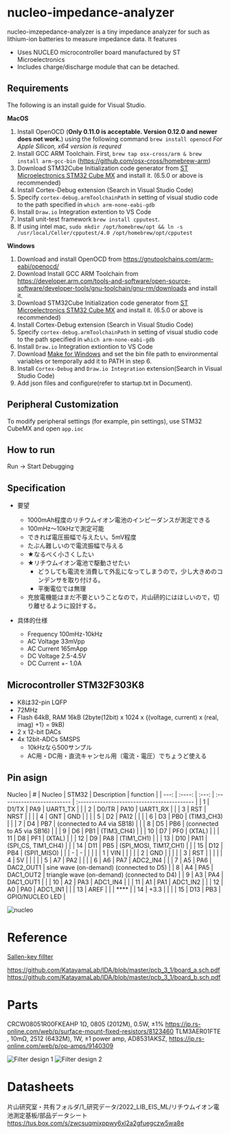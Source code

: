 # nucleo-impedance-analyzer

nucleo-imzepedance-analyzer is a tiny impedance analyzer for such as lithium-ion batteries to  measure impedance data. It features

- Uses NUCLEO microcontroller board manufactured by ST Microelectronics
- Includes charge/discharge module that can be detached.


## Requirements

The following is an install guide for Visual Studio.

**MacOS**

1. Install OpenOCD (**Only 0.11.0 is acceptable. Version 0.12.0 and newer does not work.**) using the following command `brew install openocd` *For Apple Silicon, x64 version is requred* 
2. Install GCC ARM Toolchain. First, `brew tap osx-cross/arm & brew install arm-gcc-bin` (https://github.com/osx-cross/homebrew-arm)
3. Download STM32Cube Initialization code generator from [ST Microelectronics STM32 Cube MX](https://www.st.com/en/development-tools/stm32cubemx.html) and install it. (6.5.0 or above is recommended)
4.  Install Cortex-Debug extension (Search in Visual Studio Code)
5. Specify `cortex-debug.armToolchainPath` in setting of visual studio code to the path specified in `which arm-none-eabi-gdb`
6. Install `Draw.io` Integration extention to VS Code
7. Install unit-test framework `brew install cpputest`.
8. If using intel mac, `sudo mkdir /opt/homebrew/opt && ln -s /usr/local/Celler/cpputest/4.0 /opt/homebrew/opt/cpputest`

**Windows**

1. Download and install OpenOCD from https://gnutoolchains.com/arm-eabi/openocd/
2. Download Install GCC ARM Toolchain from https://developer.arm.com/tools-and-software/open-source-software/developer-tools/gnu-toolchain/gnu-rm/downloads and install it.
3. Download STM32Cube Initialization code generator from [ST Microelectronics STM32 Cube MX](https://www.st.com/en/development-tools/stm32cubemx.html) and install it. (6.5.0 or above is recommended)
4. Install Cortex-Debug extension (Search in Visual Studio Code)
5. Specify `cortex-debug.armToolchainPath` in setting of visual studio code to the path specified in `which arm-none-eabi-gdb`
6. Install `Draw.io` Integration extiontion to VS Code
4. Download [Make for Windows](http://gnuwin32.sourceforge.net/packages/make.htm) and set the bin file path to environmental variables or temporally add it to PATH in step 6.
5. Install `Cortex-Debug` and `Draw.io Integration` extension(Search in Visual Studio Code)
6. Add json files and configure(refer to startup.txt in Document).

## Peripheral Customization
To modify peripheral settings (for example, pin settings), use STM32 CubeMX and open `app.ioc`

## How to run

Run -> Start Debugging

## Specification

- 要望
  - 1000mAh程度のリチウムイオン電池のインピーダンスが測定できる
  - 100mHz〜10kHzで測定可能
  - できれば電圧振幅で与えたい。5mV程度
  - たぶん難しいので電流振幅で与える
  - ★なるべく小さくしたい
  - ★リチウムイオン電池で駆動させたい
    - どうしても電流を消費して外乱になってしまうので，少し大きめのコンデンサを取り付ける。
    - 平衡電位では無理
  - 充放電機能はまだ不要ということなので，片山研的にはほしいので，切り離せるように設計する。

- 具体的仕様
  - Frequency 100mHz-10kHz
  - AC Voltage 33mVpp
  - AC Current 165mApp
  - DC Voltage 2.5-4.5V
  - DC Current +- 1.0A

## Microcontroller STM32F303K8
- K8は32-pin LQFP
- 72MHz
- Flash 64kB, RAM 16kB  (2byte(12bit) x 1024 x {(voltage, current) x (real, imag) +1} = 9kB)
- 2 x 12-bit DACs
- 4x 12bit-ADCs 5MSPS
    - 10kHzなら500サンプル
    - AC用・DC用・直流キャンセル用（電流・電圧）でちょうど使える
## Pin asign

Nucleo
|    # | Nucleo | STM32 | Description                | function                                    |
| ---: | :----: | :---: | :------------------------- | :------------------------------------------ |
|    1 | D1/TX  |  PA9  | UART1_TX                   |                                             |
|    2 | D0/TR  | PA10  | UART1_RX                   |                                             |
|    3 |  RST   | NRST  |                            |                                             |
|    4 |  GNT   |  GND  |                            |                                             |
|    5 |   D2   | PA12  |                            |                                             |
|    6 |   D3   |  PB0  | (TIM3_CH3)                 |                                             |
|    7 |   D4   |  PB7  | (connected to A4 via SB18) |                                             |
|    8 |   D5   |  PB6  | (connected to A5 via SB16) |                                             |
|    9 |   D6   |  PB1  | (TIM3_CH4)                 |                                             |
|   10 |   D7   |  PF0  | (XTAL)                     |                                             |
|   11 |   D8   |  PF1  | (XTAL)                     |                                             |
|   12 |   D9   |  PA8  | (TIM1_CH1)                 |                                             |
|   13 |  D10   | PA11  | (SPI_CS, TIM1_CH4)         |                                             |
|   14 |  D11   |  PB5  | (SPI_MOSI, TIM17_CH1)      |                                             |
|   15 |  D12   |  PB4  | (SPI1_MISO)                |                                             |
|    - |   -    |       |                            |                                             |
|    1 |  VIN   |       |                            |                                             |
|    2 |  GND   |       |                            |                                             |
|    3 |  RST   |       |                            |                                             |
|    4 |   5V   |       |                            |                                             |
|    5 |   A7   |  PA2  |                            |                                             |
|    6 |   A6   |  PA7  | ADC2_IN4                   |                                             |
|    7 |   A5   |  PA6  | DAC2_OUT1                  | sine wave (on-demand) (connected to D5)     |
|    8 |   A4   |  PA5  | DAC1_OUT2                  | triangle wave (on-demand) (connected to D4) |
|    9 |   A3   |  PA4  | DAC1_OUT1                  |                                             |
|   10 |   A2   |  PA3  | ADC1_IN4                   |                                             |
|   11 |   A1   |  PA1  | ADC1_IN2                   |                                             |
|   12 |   A0   |  PA0  | ADC1_IN1                   |                                             |
|   13 |  AREF  |       |                            | ****                                        |
|   14 |  +3.3  |       |                            |
|   15 |  D13   |  PB3  | GPIO/NUCLEO LED            |

![nucleo](images/nucleo.png)

# Reference
[Sallen-key fillter](http://sim.okawa-denshi.jp/Sallen3tool.php)

https://github.com/KatayamaLab/IDA/blob/master/pcb_3_1/board_a.sch.pdf
https://github.com/KatayamaLab/IDA/blob/master/pcb_3_1/board_b.sch.pdf

# Parts
CRCW08051R00FKEAHP 1Ω, 0805 (2012M), 0.5W, ±1%
https://jp.rs-online.com/web/p/surface-mount-fixed-resistors/8123460
TLM3AER01FTE , 10mΩ, 2512 (6432M), 1W, ±1
power amp, AD8531AKSZ,
https://jp.rs-online.com/web/p/op-amps/9140309



![Filter design 1](images/Sallen-Key1.png)
![Filter design 2](images/Sallen-Key1.png)

# Datasheets
片山研究室・共有フォルダ/1_研究データ/2022_LIB_EIS_ML/リチウムイオン電池測定基板/部品データシート
https://tus.box.com/s/zwcsuqmixppwy6xl2a2gfuegczw5wa8e
